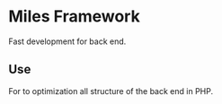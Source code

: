 # Miles Framework

Fast development for back end.

## Use

For to optimization all structure of the back end in PHP.

```PHP

```
